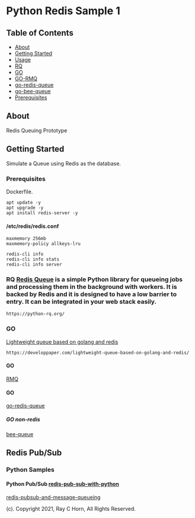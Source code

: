 # Python Redis Sample 1

## Table of Contents

- [About](#about)
- [Getting Started](#getting_started)
- [Usage](#usage)
- [RQ](#RQ)
- [GO](#GO)
- [GO-RMQ](#GO-RMQ)
- [go-redis-queue](#go-redis-queue)
- [go-bee-queue](#go-bee-queue)
- [Prerequisites](#Prerequisites)

## About <a name = "about"></a>

Redis Queuing Prototype

## Getting Started <a name = "getting_started"></a>

Simulate a Queue using Redis as the database.

### Prerequisites <a name = "Prerequisites"></a>

Dockerfile.

```
apt update -y
apt upgrade -y
apt install redis-server -y
```
#### /etc/redis/redis.conf

```
maxmemory 256mb
maxmemory-policy allkeys-lru
```

```
redis-cli info
redis-cli info stats
redis-cli info server
```

### RQ [Redis Queue](https://python-rq.org/) is a simple Python library for queueing jobs and processing them in the background with workers. It is backed by Redis and it is designed to have a low barrier to entry. It can be integrated in your web stack easily. <a name = "RQ"></a>

```
https://python-rq.org/
```

### GO <a name = "GO"></a> 

[Lightweight queue based on golang and redis](https://developpaper.com/lightweight-queue-based-on-golang-and-redis/)

```
https://developpaper.com/lightweight-queue-based-on-golang-and-redis/
```

#### GO <a name = "GO-RMQ"></a>

[RMQ](https://github.com/adjust/rmq)

#### GO <a name = "go-redis-queue"></a>

[go-redis-queue](https://github.com/AgileBits/go-redis-queue)

##### GO non-redis <a name = "go-bee-queue"></a>

[bee-queue](https://github.com/bee-queue/bee-queue)

## Redis Pub/Sub

### Python Samples

#### Python Pub/Sub [redis-pub-sub-with-python](https://beyondexperiment.com/vijayravichandran06/redis-pub-sub-with-python/)

[redis-pubsub-and-message-queueing](https://stackoverflow.com/questions/27745842/redis-pubsub-and-message-queueing)


(c). Copyright 2021, Ray C Horn, All Rights Reserved.